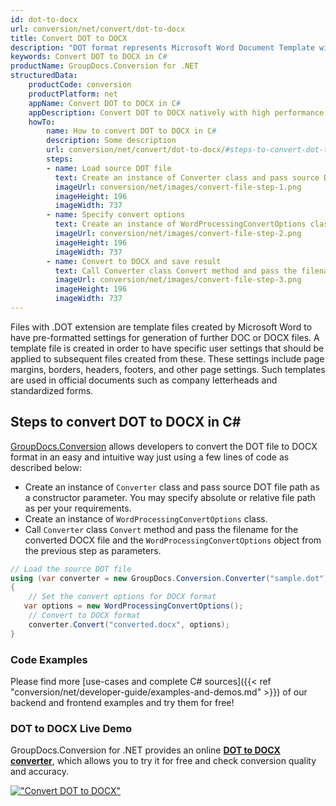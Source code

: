 ```yaml
---
id: dot-to-docx
url: conversion/net/convert/dot-to-docx
title: Convert DOT to DOCX
description: "DOT format represents Microsoft Word Document Template with .dot extension. Learn how to convert DOT to DOCX file programmatically in C# language using GroupDocs.Conversion for .NET library."
keywords: Convert DOT to DOCX in C#
productName: GroupDocs.Conversion for .NET
structuredData:
    productCode: conversion
    productPlatform: net
    appName: Convert DOT to DOCX in C#
    appDescription: Convert DOT to DOCX natively with high performance using C# language and server side GroupDocs.Conversion for .NET APIs, without the use of any software like Microsoft or Open Office.
    howTo:
        name: How to convert DOT to DOCX in C# 
        description: Some description
        url: conversion/net/convert/dot-to-docx/#steps-to-convert-dot-to-docx-in-c
        steps:
        - name: Load source DOT file 
          text: Create an instance of Converter class and pass source DOT file path as a constructor parameter. You may specify absolute or relative file path as per your requirements. 
          imageUrl: conversion/net/images/convert-file-step-1.png
          imageHeight: 196
          imageWidth: 737
        - name: Specify convert options 
          text: Create an instance of WordProcessingConvertOptions class.
          imageUrl: conversion/net/images/convert-file-step-2.png
          imageHeight: 196
          imageWidth: 737
        - name: Convert to DOCX and save result 
          text: Call Converter class Convert method and pass the filename for the converted HTML file and the WordProcessingConvertOptions object from the previous step as parameters.
          imageUrl: conversion/net/images/convert-file-step-3.png
          imageHeight: 196
          imageWidth: 737
---
```


Files with .DOT extension are template files created by Microsoft Word to have pre-formatted settings for generation of further DOC or DOCX files. A template file is created in order to have specific user settings that should be applied to subsequent files created from these. These settings include page margins, borders, headers, footers, and other page settings. Such templates are used in official documents such as company letterheads and standardized forms.

## Steps to convert DOT to DOCX in C#

[GroupDocs.Conversion](https://products.groupdocs.com/conversion/net) allows developers to convert the DOT file to DOCX format in an easy and intuitive way just using a few lines of code as described below:

* Create an instance of `Converter` class and pass source DOT file path as a constructor parameter. You may specify absolute or relative file path as per your requirements. 
* Create an instance of `WordProcessingConvertOptions` class.
* Call `Converter` class `Convert` method and pass the filename for the converted DOCX file and the `WordProcessingConvertOptions` object from the previous step as parameters.

```csharp
// Load the source DOT file
using (var converter = new GroupDocs.Conversion.Converter("sample.dot"))
{
    // Set the convert options for DOCX format
   var options = new WordProcessingConvertOptions();
    // Convert to DOCX format
    converter.Convert("converted.docx", options);
}
```

### Code Examples

Please find more [use-cases and complete C# sources]({{< ref "conversion/net/developer-guide/examples-and-demos.md" >}}) of our backend and frontend examples and try them for free!

### DOT to DOCX Live Demo

GroupDocs.Conversion for .NET provides an online [**DOT to DOCX converter**](https://products.groupdocs.app/conversion/dot-to-docx), which allows you to try it for free and check conversion quality and accuracy.

[!["Convert DOT to DOCX"](conversion/net/images/convert-to-docx/convert-dot-to-docx.png)](https://products.groupdocs.app/conversion/dot-to-docx)